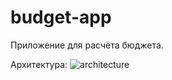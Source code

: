 # budget-app
Приложение для расчёта бюджета. 

Архитектура:
![architecture](https://user-images.githubusercontent.com/46892255/78671307-cb313680-78e7-11ea-8252-baa406b414d8.png)
